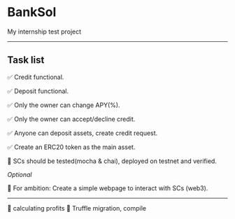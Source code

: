 # BankSol
My internship test project
____

## Task list

:white_check_mark: Credit functional. 

:white_check_mark: Deposit functional. 

:white_check_mark: Only the owner can change APY(%).

:white_check_mark: Only the owner can accept/decline credit.

:white_check_mark: Anyone can deposit assets, create credit request.

:white_check_mark: Create an ERC20 token as the main asset.

:black_square_button: SCs should be tested(mocha & chai), deployed on testnet and verified.
 
*Optional*

:black_square_button: For ambition: Create a simple webpage to interact with SCs (web3).

____

:black_square_button: calculating profits
:black_square_button: Truffle migration, compile
